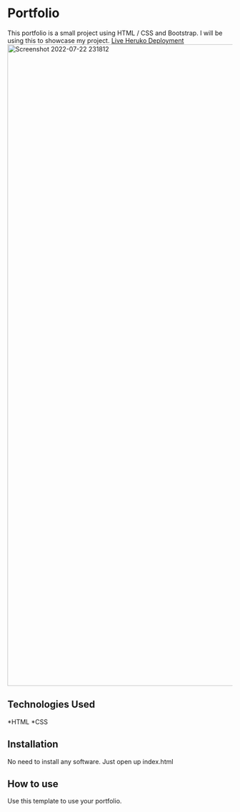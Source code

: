 # Portfolio
This portfolio is a small project using HTML / CSS and Bootstrap. I will be using this to showcase my project.
[Live Heruko Deployment](https://adam-developer.herokuapp.com/)
<img width="1436" alt="Screenshot 2022-07-22 231812" src="https://user-images.githubusercontent.com/104486156/180590187-5584b6f4-d19b-4bdc-810e-ff212e57f091.png">
## Technologies Used
*HTML
*CSS
## Installation
No need to install any software. Just open up index.html
## How to use
Use this template to use your portfolio.

